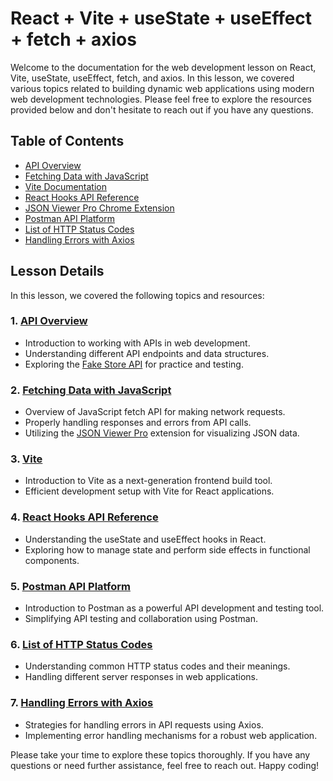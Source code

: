 # React + Vite + useState + useEffect + fetch + axios

Welcome to the documentation for the web development lesson on React, Vite, useState, useEffect, fetch, and axios. In this lesson, we covered various topics related to building dynamic web applications using modern web development technologies. Please feel free to explore the resources provided below and don't hesitate to reach out if you have any questions.

## Table of Contents

- [API Overview](https://learn.wbscodingschool.com/courses/full-stack-web-app/lessons/api-overview/)
- [Fetching Data with JavaScript](https://learn.wbscodingschool.com/courses/full-stack-web-app/lessons/js-fetch/)
- [Vite Documentation](https://vitejs.dev/guide/)
- [React Hooks API Reference](https://legacy.reactjs.org/docs/hooks-reference.html)
- [JSON Viewer Pro Chrome Extension](https://chrome.google.com/webstore/detail/json-viewer-pro/eifflpmocdbdmepbjaopkkhbfmdgijcc)
- [Postman API Platform](https://www.postman.com/)
- [List of HTTP Status Codes](https://en.wikipedia.org/wiki/List_of_HTTP_status_codes)
- [Handling Errors with Axios](https://axios-http.com/docs/handling_errors)

## Lesson Details

In this lesson, we covered the following topics and resources:

### 1. [API Overview](https://learn.wbscodingschool.com/courses/full-stack-web-app/lessons/api-overview/)

- Introduction to working with APIs in web development.
- Understanding different API endpoints and data structures.
- Exploring the [Fake Store API](https://fakestoreapi.com/) for practice and testing.

### 2. [Fetching Data with JavaScript](https://learn.wbscodingschool.com/courses/full-stack-web-app/lessons/js-fetch/)

- Overview of JavaScript fetch API for making network requests.
- Properly handling responses and errors from API calls.
- Utilizing the [JSON Viewer Pro](https://chrome.google.com/webstore/detail/json-viewer-pro/eifflpmocdbdmepbjaopkkhbfmdgijcc) extension for visualizing JSON data.

### 3. [Vite](https://vitejs.dev/guide/)

- Introduction to Vite as a next-generation frontend build tool.
- Efficient development setup with Vite for React applications.

### 4. [React Hooks API Reference](https://legacy.reactjs.org/docs/hooks-reference.html)

- Understanding the useState and useEffect hooks in React.
- Exploring how to manage state and perform side effects in functional components.

### 5. [Postman API Platform](https://www.postman.com/)

- Introduction to Postman as a powerful API development and testing tool.
- Simplifying API testing and collaboration using Postman.

### 6. [List of HTTP Status Codes](https://en.wikipedia.org/wiki/List_of_HTTP_status_codes)

- Understanding common HTTP status codes and their meanings.
- Handling different server responses in web applications.

### 7. [Handling Errors with Axios](https://axios-http.com/docs/handling_errors)

- Strategies for handling errors in API requests using Axios.
- Implementing error handling mechanisms for a robust web application.

Please take your time to explore these topics thoroughly. If you have any questions or need further assistance, feel free to reach out. Happy coding!

